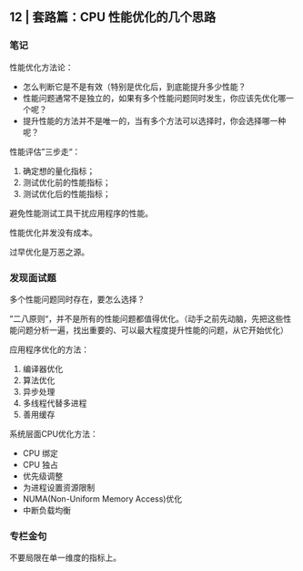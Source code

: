 ## 12 | 套路篇：CPU 性能优化的几个思路

### 笔记

性能优化方法论：

- 怎么判断它是不是有效（特别是优化后，到底能提升多少性能？
- 性能问题通常不是独立的，如果有多个性能问题同时发生，你应该先优化哪一个呢？
- 提升性能的方法并不是唯一的，当有多个方法可以选择时，你会选择哪一种呢？

性能评估”三步走“：

1. 确定想的量化指标；
2. 测试优化前的性能指标；
3. 测试优化后的性能指标；

避免性能测试工具干扰应用程序的性能。

性能优化并发没有成本。

过早优化是万恶之源。

### 发现面试题

多个性能问题同时存在，要怎么选择？

”二八原则“，并不是所有的性能问题都值得优化。（动手之前先动脑，先把这些性能问题分析一遍，找出重要的、可以最大程度提升性能的问题，从它开始优化）

应用程序优化的方法：

1. 编译器优化
2. 算法优化
3. 异步处理
4. 多线程代替多进程
5. 善用缓存

系统层面CPU优化方法：

- CPU 绑定
- CPU 独占
- 优先级调整
- 为进程设置资源限制
- NUMA(Non-Uniform Memory Access)优化
- 中断负载均衡

### 专栏金句

不要局限在单一维度的指标上。

